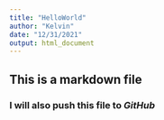 ```yaml
---
title: "HelloWorld"
author: "Kelvin"
date: "12/31/2021"
output: html_document
---
```


## This is a markdown file

### I will also push this file to *GitHub*
